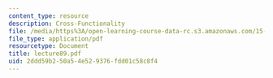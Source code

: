 ```yaml
---
content_type: resource
description: Cross-Functionality
file: /media/https%3A/open-learning-course-data-rc.s3.amazonaws.com/15-351-managing-the-innovation-process-fall-2002/2ddd59b250a54e529376fdd01c58c8f4_lecture89.pdf
file_type: application/pdf
resourcetype: Document
title: lecture89.pdf
uid: 2ddd59b2-50a5-4e52-9376-fdd01c58c8f4
---
```

